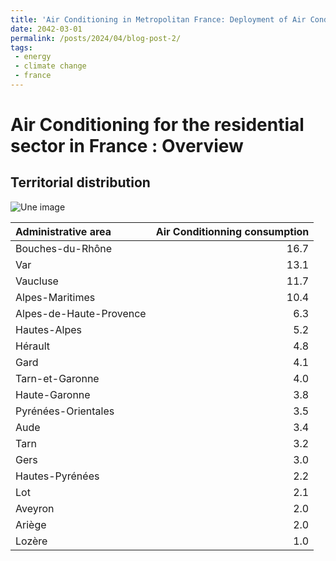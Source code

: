 ```yaml
---
title: 'Air Conditioning in Metropolitan France: Deployment of Air Conditioning in High-Temperature Territories'
date: 2042-03-01
permalink: /posts/2024/04/blog-post-2/
tags:
 - energy
 - climate change
 - france
---
```




Air Conditioning for the residential sector in France : Overview 
======

Territorial distribution
------

![Une image](https://github.com/mbruguet/mbruguet.github.io/blob/master/images/conso_map_dep_sand.jpg)

|Administrative area     |   Air Conditionning consumption|
|:-----------------------|---------:|
|Bouches-du-Rhône        |    16.7|
|Var                     |    13.1|
|Vaucluse                |    11.7|
|Alpes-Maritimes         |    10.4|
|Alpes-de-Haute-Provence |     6.3|
|Hautes-Alpes            |     5.2|
|Hérault                 |     4.8|
|Gard                    |     4.1|
|Tarn-et-Garonne         |     4.0|
|Haute-Garonne           |     3.8|
|Pyrénées-Orientales     |     3.5|
|Aude                    |     3.4|
|Tarn                    |     3.2|
|Gers                    |     3.0|
|Hautes-Pyrénées         |     2.2|
|Lot                     |     2.1|
|Aveyron                 |     2.0|
|Ariège                  |     2.0|
|Lozère                  |     1.0|
